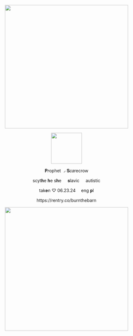 
<p align="center">
  <img src="https://64.media.tumblr.com/ae6092d65ac6feb54d425333061a4f4b/9b3d23371e389d3a-f4/s2048x3072/ecc4bfcd66458db3a337db58c11e7ee3d249f030.pnj" width="400" title="">
  </p>
  <p align="center">
  <img src="https://64.media.tumblr.com/0d5d97309f411200103910b8d47dea89/620c3dc332ab772c-a5/s75x75_c1/8794a1d96a0a4ff37abf93978af3f60092161618.gifv" width="100" title="">
  </p>
  <p align="center">
  𝐏𝑟ophet ◞ 𝐒𝑐𝑎recrow
  </p>
  <p align="center">
scyt𝐡e 𝐡e s𝐡e⠀⠀𝐬lavic⠀⠀autistic
  </p>
  <p align="center">
tak𝐞n ♡ 06.23.24 ⠀ eng 𝐩l
  </p>
<p align="center">
https://rentry.co/burnthebarn
  </p>
  <p align="center">
<img src="https://64.media.tumblr.com/fb2c1a8731189c7374e8e744af86fa60/9b3d23371e389d3a-ec/s2048x3072/3ab5e4c4f8b0a38e9b6a867372fe3468864bdac0.pnj" width="400" title="">

